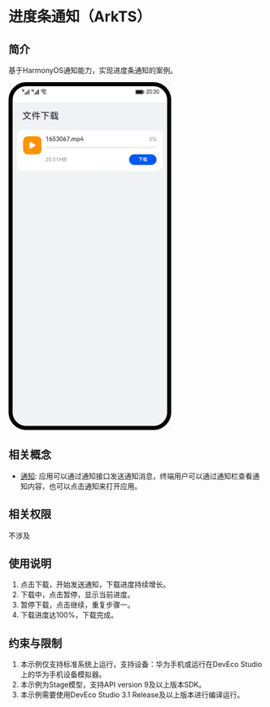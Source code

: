 # 进度条通知（ArkTS）

## 简介
基于HarmonyOS通知能力，实现进度条通知的案例。

![](screenshots/device/notifition.gif)

## 相关概念

- [通知](https://developer.harmonyos.com/cn/docs/documentation/doc-guides-V3/notification-overview-0000001428061584-V3?catalogVersion=V3): 应用可以通过通知接口发送通知消息，终端用户可以通过通知栏查看通知内容，也可以点击通知来打开应用。

## 相关权限

不涉及

## 使用说明

1. 点击下载，开始发送通知，下载进度持续增长。
2. 下载中，点击暂停，显示当前进度。
3. 暂停下载，点击继续，重复步骤一。
4. 下载进度达100%，下载完成。

## 约束与限制

1. 本示例仅支持标准系统上运行，支持设备：华为手机或运行在DevEco Studio上的华为手机设备模拟器。
2. 本示例为Stage模型，支持API version 9及以上版本SDK。
3. 本示例需要使用DevEco Studio 3.1 Release及以上版本进行编译运行。
